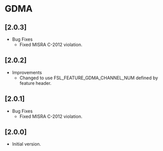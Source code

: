 # GDMA

## [2.0.3]

- Bug Fixes
  - Fixed MISRA C-2012 violation.

## [2.0.2]

- Improvements
  - Changed to use FSL_FEATURE_GDMA_CHANNEL_NUM defined by feature header.

## [2.0.1]

- Bug Fixes
  - Fixed MISRA C-2012 violation.

## [2.0.0]

- Initial version.
